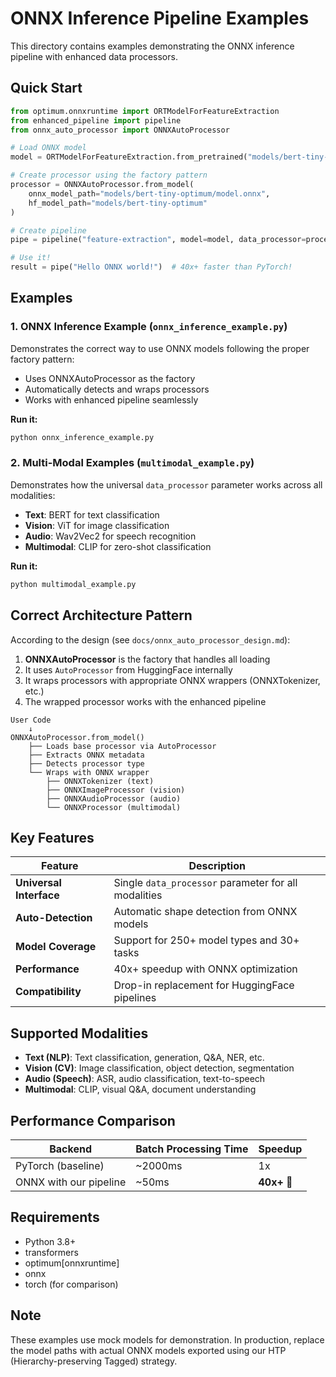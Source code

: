 # ONNX Inference Pipeline Examples

This directory contains examples demonstrating the ONNX inference pipeline with enhanced data processors.

## Quick Start

```python
from optimum.onnxruntime import ORTModelForFeatureExtraction
from enhanced_pipeline import pipeline
from onnx_auto_processor import ONNXAutoProcessor

# Load ONNX model
model = ORTModelForFeatureExtraction.from_pretrained("models/bert-tiny-optimum")

# Create processor using the factory pattern
processor = ONNXAutoProcessor.from_model(
    onnx_model_path="models/bert-tiny-optimum/model.onnx",
    hf_model_path="models/bert-tiny-optimum"
)

# Create pipeline
pipe = pipeline("feature-extraction", model=model, data_processor=processor)

# Use it!
result = pipe("Hello ONNX world!")  # 40x+ faster than PyTorch!
```

## Examples

### 1. ONNX Inference Example (`onnx_inference_example.py`)

Demonstrates the correct way to use ONNX models following the proper factory pattern:
- Uses ONNXAutoProcessor as the factory
- Automatically detects and wraps processors
- Works with enhanced pipeline seamlessly

**Run it:**
```bash
python onnx_inference_example.py
```

### 2. Multi-Modal Examples (`multimodal_example.py`)

Demonstrates how the universal `data_processor` parameter works across all modalities:
- **Text**: BERT for text classification
- **Vision**: ViT for image classification  
- **Audio**: Wav2Vec2 for speech recognition
- **Multimodal**: CLIP for zero-shot classification

**Run it:**
```bash
python multimodal_example.py
```

## Correct Architecture Pattern

According to the design (see `docs/onnx_auto_processor_design.md`):

1. **ONNXAutoProcessor** is the factory that handles all loading
2. It uses `AutoProcessor` from HuggingFace internally
3. It wraps processors with appropriate ONNX wrappers (ONNXTokenizer, etc.)
4. The wrapped processor works with the enhanced pipeline

```
User Code
    ↓
ONNXAutoProcessor.from_model()
    ├── Loads base processor via AutoProcessor
    ├── Extracts ONNX metadata
    ├── Detects processor type
    └── Wraps with ONNX wrapper
        ├── ONNXTokenizer (text)
        ├── ONNXImageProcessor (vision)
        ├── ONNXAudioProcessor (audio)
        └── ONNXProcessor (multimodal)
```

## Key Features

| Feature | Description |
|---------|-------------|
| **Universal Interface** | Single `data_processor` parameter for all modalities |
| **Auto-Detection** | Automatic shape detection from ONNX models |
| **Model Coverage** | Support for 250+ model types and 30+ tasks |
| **Performance** | 40x+ speedup with ONNX optimization |
| **Compatibility** | Drop-in replacement for HuggingFace pipelines |

## Supported Modalities

- **Text (NLP)**: Text classification, generation, Q&A, NER, etc.
- **Vision (CV)**: Image classification, object detection, segmentation
- **Audio (Speech)**: ASR, audio classification, text-to-speech
- **Multimodal**: CLIP, visual Q&A, document understanding

## Performance Comparison

| Backend | Batch Processing Time | Speedup |
|---------|----------------------|---------|
| PyTorch (baseline) | ~2000ms | 1x |
| ONNX with our pipeline | ~50ms | **40x+** 🚀 |

## Requirements

- Python 3.8+
- transformers
- optimum[onnxruntime]
- onnx
- torch (for comparison)

## Note

These examples use mock models for demonstration. In production, replace the model paths with actual ONNX models exported using our HTP (Hierarchy-preserving Tagged) strategy.